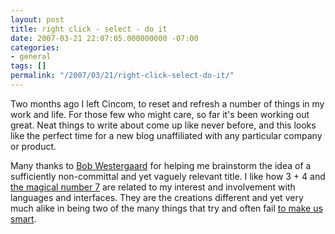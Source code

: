 ```yaml
---
layout: post
title: right click - select - do it
date: 2007-03-21 22:07:05.000000000 -07:00
categories:
- general
tags: []
permalink: "/2007/03/21/right-click-select-do-it/"
---
```

Two months ago I left Cincom, to reset and refresh a number of things in my work and life. For those few who might care, so far it's been working out great. Neat things to write about come up like never before, and this looks like the perfect time for a new blog unaffiliated with any particular company or product.

Many thanks to [Bob Westergaard](http://www.cincomsmalltalk.com/userblogs/bobw/blogView) for helping me brainstorm the idea of a sufficiently non-committal and yet vaguely relevant title. I like how 3 + 4 and [the magical number 7](http://www.musanim.com/miller1956/) are related to my interest and involvement with languages and interfaces. They are the creations different and yet very much alike in being two of the many things that try and often fail [to make us smart](http://www.amazon.com/Things-That-Make-Smart-Attributes/dp/0201626950).

